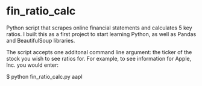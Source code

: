 # fin_ratio_calc
Python script that scrapes online financial statements and calculates 5 key ratios. I built this as a first project to start learning Python, as well as Pandas and BeautifulSoup libraries.

The script accepts one additonal command line argument: the ticker of the stock you wish to see ratios for. For example, to see information for Apple, Inc. you would enter: 

$ python fin_ratio_calc.py aapl
